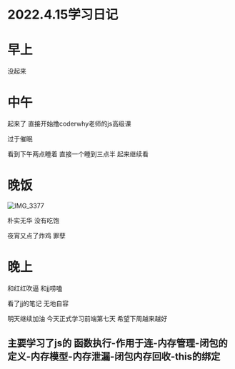 # 2022.4.15学习日记

# 早上

没起来

# 中午

起来了 直接开始撸coderwhy老师的js高级课

过于催眠

看到下午两点睡着 直接一个睡到三点半 起来继续看

# 晚饭

![IMG_3377](https://cdn.u1n1.com/img/picgo202204152356311.JPG)

朴实无华 没有吃饱

夜宵又点了炸鸡 罪孽

# 晚上

和红红吹逼 和jj唠嗑

看了jj的笔记 无地自容

明天继续加油 今天正式学习前端第七天 希望下周越来越好

## 主要学习了js的 函数执行-作用于连-内存管理-闭包的定义-内存模型-内存泄漏-闭包内存回收-this的绑定